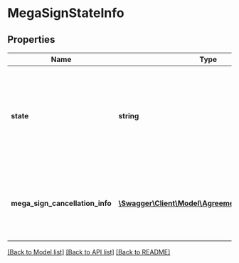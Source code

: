 # MegaSignStateInfo

## Properties
Name | Type | Description | Notes
------------ | ------------- | ------------- | -------------
**state** | **string** | The state to which the megaSign is to be updated. The only valid state for this variable is currently, CANCELLED | [optional] 
**mega_sign_cancellation_info** | [**\Swagger\Client\Model\AgreementCancellationInfo**](AgreementCancellationInfo.md) | Cancellation information for the agreement. Mandatory while cancelling a megaSign | [optional] 

[[Back to Model list]](../README.md#documentation-for-models) [[Back to API list]](../README.md#documentation-for-api-endpoints) [[Back to README]](../README.md)


